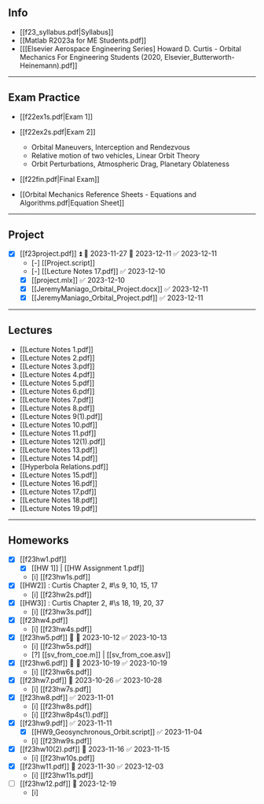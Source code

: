 ## Info

- [[f23_syllabus.pdf|Syllabus]]
- [[Matlab R2023a for ME Students.pdf]]
- [[[Elsevier Aerospace Engineering Series] Howard D. Curtis - Orbital Mechanics For Engineering Students (2020, Elsevier_Butterworth-Heinemann).pdf]]

---
## Exam Practice
- [[f22ex1s.pdf|Exam 1]]
- [[f22ex2s.pdf|Exam 2]]
	- Orbital Maneuvers, Interception and Rendezvous
	- Relative motion of two vehicles, Linear Orbit Theory
	- Orbit Perturbations, Atmospheric Drag, Planetary Oblateness
- [[f22fin.pdf|Final Exam]]

- [[Orbital Mechanics Reference Sheets - Equations and Algorithms.pdf|Equation Sheet]]

---
## Project
- [x] [[f23project.pdf]] ⏫ 🛫 2023-11-27 📅 2023-12-11 ✅ 2023-12-11
	- [-] [[Project.script]]
	- [-] [[Lecture Notes 17.pdf]] ✅ 2023-12-10
	- [x] [[project.mlx]] ✅ 2023-12-10
	- [x] [[JeremyManiago_Orbital_Project.docx]] ✅ 2023-12-11
	- [x] [[JeremyManiago_Orbital_Project.pdf]] ✅ 2023-12-11

---
## Lectures
- [[Lecture Notes 1.pdf]]
- [[Lecture Notes 2.pdf]]
- [[Lecture Notes 3.pdf]]
- [[Lecture Notes 4.pdf]]
- [[Lecture Notes 5.pdf]]
- [[Lecture Notes 6.pdf]]
- [[Lecture Notes 7.pdf]]
- [[Lecture Notes 8.pdf]]
- [[Lecture Notes 9(1).pdf]]
- [[Lecture Notes 10.pdf]]
- [[Lecture Notes 11.pdf]]
- [[Lecture Notes 12(1).pdf]]
- [[Lecture Notes 13.pdf]]
- [[Lecture Notes 14.pdf]]
- [[Hyperbola Relations.pdf]]
- [[Lecture Notes 15.pdf]]
- [[Lecture Notes 16.pdf]]
- [[Lecture Notes 17.pdf]]
- [[Lecture Notes 18.pdf]]
- [[Lecture Notes 19.pdf]]

---
## Homeworks
- [x] [[f23hw1.pdf]]
	- [x] [[HW 1]] | [[HW Assignment 1.pdf]]
	- [i] [[f23hw1s.pdf]] 
- [x] [[HW2]] : Curtis Chapter 2, #\s 9, 10, 15, 17
	- [i] [[f23hw2s.pdf]] 
- [x] [[HW3]] : Curtis Chapter 2, #\s 18, 19, 20, 37
	- [i] [[f23hw3s.pdf]] 
- [x] [[f23hw4.pdf]]
	- [i] [[f23hw4s.pdf]] 
- [x] [[f23hw5.pdf]] 🔼 📅 2023-10-12 ✅ 2023-10-13
	- [i] [[f23hw5s.pdf]] 
	- [?] [[sv_from_coe.m]] | [[sv_from_coe.asv]]
- [x] [[f23hw6.pdf]] 🔼 📅 2023-10-19 ✅ 2023-10-19
	- [i] [[f23hw6s.pdf]]
- [x] [[f23hw7.pdf]] 📅 2023-10-26 ✅ 2023-10-28
	- [i] [[f23hw7s.pdf]]
- [x] [[f23hw8.pdf]] ✅ 2023-11-01
	- [i] [[f23hw8s.pdf]]
	- [i] [[f23hw8p4s(1).pdf]]
- [x] [[f23hw9.pdf]] ✅ 2023-11-11
	- [x] [[HW9_Geosynchronous_Orbit.script]] ✅ 2023-11-04
	- [i] [[f23hw9s.pdf]]
- [x] [[f23hw10(2).pdf]] 📅 2023-11-16 ✅ 2023-11-15
	- [i] [[f23hw10s.pdf]]
- [x] [[f23hw11.pdf]] 📅 2023-11-30 ✅ 2023-12-03
	- [i] [[f23hw11s.pdf]]
- [ ] [[f23hw12.pdf]] 📅 2023-12-19
	- [i] 